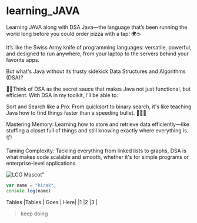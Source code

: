 ﻿# learning_JAVA
 
Learning JAVA along with DSA
Java—the language that’s been running the world long before you could order pizza with a tap! 🌍☕

It’s like the Swiss Army knife of programming languages: versatile, powerful, and designed to run anywhere, from your laptop to the servers behind your favorite apps.

But what's Java without its trusty sidekick Data Structures and Algorithms (DSA)? 

🦸‍♂️Think of DSA as the secret sauce that makes Java not just functional, but efficient. With DSA in my toolkit, I'll be able to:



Sort and Search like a Pro: From quicksort to binary search, it's like teaching Java how to find things faster than a speeding bullet. 🏃‍♂️💨

Mastering Memory: Learning how to store and retrieve data efficiently—like stuffing a closet full of things and still knowing exactly where everything is. 📦

Taming Complexity: Tackling everything from linked lists to graphs, DSA is what makes code scalable and smooth, whether it's for simple programs or enterprise-level applications.

![LCO Mascot]()"

```javascript
var name = "hirak";
console.log(name)

```

Tables
|Tables | Goes | Here|
|1      |2     |3    |

>keep doing 

